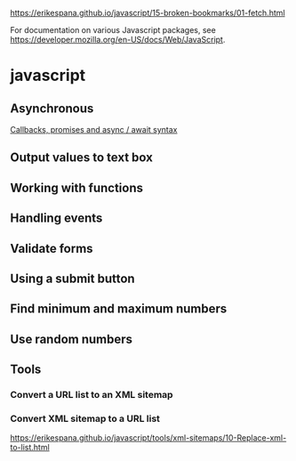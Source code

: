 
https://erikespana.github.io/javascript/15-broken-bookmarks/01-fetch.html

For documentation on various Javascript packages, see https://developer.mozilla.org/en-US/docs/Web/JavaScript.


# javascript

## Asynchronous

[Callbacks, promises and async / await syntax](https://erikespana.github.io/javascript/asynchronous/)

## Output values to text box

## Working with functions

## Handling events

## Validate forms

## Using a submit button

## Find minimum and maximum numbers

## Use random numbers

## Tools

### Convert a URL list to an XML sitemap


### Convert XML sitemap to a URL list
https://erikespana.github.io/javascript/tools/xml-sitemaps/10-Replace-xml-to-list.html
